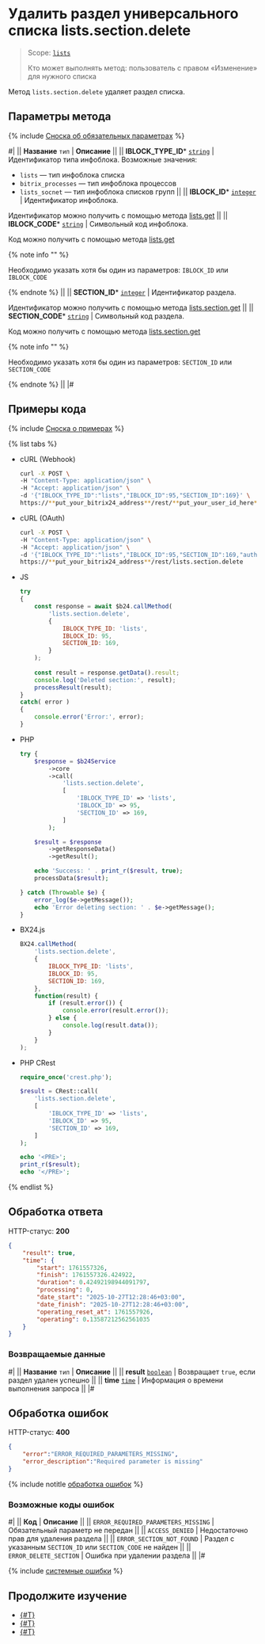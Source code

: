 # Удалить раздел универсального списка lists.section.delete

> Scope: [`lists`](../../scopes/permissions.md)
>
> Кто может выполнять метод: пользователь с правом «Изменение» для нужного списка

Метод `lists.section.delete` удаляет раздел списка.

## Параметры метода

{% include [Сноска об обязательных параметрах](../../../_includes/required.md) %}

#|
|| **Название**
`тип` | **Описание** ||
|| **IBLOCK_TYPE_ID***
[`string`](../../data-types.md) | Идентификатор типа инфоблока. Возможные значения: 
- `lists` — тип инфоблока списка 
- `bitrix_processes` — тип инфоблока процессов 
- `lists_socnet` — тип инфоблока списков групп ||
|| **IBLOCK_ID***
[`integer`](../../data-types.md) | Идентификатор инфоблока.

Идентификатор можно получить с помощью метода [lists.get](../lists/lists-get.md) ||
|| **IBLOCK_CODE*** 
[`string`](../../data-types.md) | Cимвольный код инфоблока.

Код можно получить с помощью метода [lists.get](../lists/lists-get.md)

{% note info "" %}

Необходимо указать хотя бы один из параметров: `IBLOCK_ID` или `IBLOCK_CODE`

{% endnote %} ||
|| **SECTION_ID***
[`integer`](../../data-types.md) | Идентификатор раздела.

Идентификатор можно получить с помощью метода [lists.section.get](./lists-section-get.md) ||
|| **SECTION_CODE***
[`string`](../../data-types.md) | Cимвольный код раздела.

Код можно получить с помощью метода [lists.section.get](./lists-section-get.md) 

{% note info "" %}

Необходимо указать хотя бы один из параметров: `SECTION_ID` или `SECTION_CODE` 

{% endnote %} ||
|#

## Примеры кода

{% include [Сноска о примерах](../../../_includes/examples.md) %}

{% list tabs %}

- cURL (Webhook)

    ```bash
    curl -X POST \
    -H "Content-Type: application/json" \
    -H "Accept: application/json" \
    -d '{"IBLOCK_TYPE_ID":"lists","IBLOCK_ID":95,"SECTION_ID":169}' \
    https://**put_your_bitrix24_address**/rest/**put_your_user_id_here**/**put_your_webbhook_here**/lists.section.delete
    ```

- cURL (OAuth)

    ```bash
    curl -X POST \
    -H "Content-Type: application/json" \
    -H "Accept: application/json" \
    -d '{"IBLOCK_TYPE_ID":"lists","IBLOCK_ID":95,"SECTION_ID":169,"auth":"**put_access_token_here**"}' \
    https://**put_your_bitrix24_address**/rest/lists.section.delete
    ```

- JS

    ```js
    try
    {
        const response = await $b24.callMethod(
            'lists.section.delete',
            {
                IBLOCK_TYPE_ID: 'lists',
                IBLOCK_ID: 95,
                SECTION_ID: 169,
            }
        );
        
        const result = response.getData().result;
        console.log('Deleted section:', result);
        processResult(result);
    }
    catch( error )
    {
        console.error('Error:', error);
    }
    ```

- PHP

    ```php
    try {
        $response = $b24Service
            ->core
            ->call(
                'lists.section.delete',
                [
                    'IBLOCK_TYPE_ID' => 'lists',
                    'IBLOCK_ID' => 95,
                    'SECTION_ID' => 169,
                ]
            );

        $result = $response
            ->getResponseData()
            ->getResult();

        echo 'Success: ' . print_r($result, true);
        processData($result);

    } catch (Throwable $e) {
        error_log($e->getMessage());
        echo 'Error deleting section: ' . $e->getMessage();
    }
    ```

- BX24.js

    ```js
    BX24.callMethod(
        'lists.section.delete',
        {
            IBLOCK_TYPE_ID: 'lists',
            IBLOCK_ID: 95,
            SECTION_ID: 169,
        },
        function(result) {
            if (result.error()) {
                console.error(result.error());
            } else {
                console.log(result.data());
            }
        }
    );
    ```

- PHP CRest

    ```php
    require_once('crest.php');

    $result = CRest::call(
        'lists.section.delete',
        [
            'IBLOCK_TYPE_ID' => 'lists',
            'IBLOCK_ID' => 95,
            'SECTION_ID' => 169,
        ]
    );

    echo '<PRE>';
    print_r($result);
    echo '</PRE>';
    ```

{% endlist %}

## Обработка ответа

HTTP-статус: **200**

```json
{
    "result": true,
    "time": {
        "start": 1761557326,
        "finish": 1761557326.424922,
        "duration": 0.42492198944091797,
        "processing": 0,
        "date_start": "2025-10-27T12:28:46+03:00",
        "date_finish": "2025-10-27T12:28:46+03:00",
        "operating_reset_at": 1761557926,
        "operating": 0.13587212562561035
    }
}
```

### Возвращаемые данные

#|
|| **Название**
`тип` | **Описание** ||
|| **result**
[`boolean`](../../data-types.md) | Возвращает `true`, если раздел удален успешно ||
|| **time**
[`time`](../../data-types.md#time) | Информация о времени выполнения запроса ||
|#

## Обработка ошибок

HTTP-статус: **400**

```json
{
    "error":"ERROR_REQUIRED_PARAMETERS_MISSING",
    "error_description":"Required parameter is missing"
}
```

{% include notitle [обработка ошибок](../../../_includes/error-info.md) %}

### Возможные коды ошибок

#|
|| **Код** | **Описание** ||
|| `ERROR_REQUIRED_PARAMETERS_MISSING` |  Обязательный параметр не передан ||
|| `ACCESS_DENIED` | Недостаточно прав для удаления раздела ||
|| `ERROR_SECTION_NOT_FOUND` |  Раздел с указанным `SECTION_ID` или `SECTION_CODE` не найден ||
|| `ERROR_DELETE_SECTION` |  Ошибка при удалении раздела ||
|#

{% include [системные ошибки](../../../_includes/system-errors.md) %}

## Продолжите изучение 

- [{#T}](./lists-section-add.md)
- [{#T}](./lists-section-update.md)
- [{#T}](./lists-section-get.md)